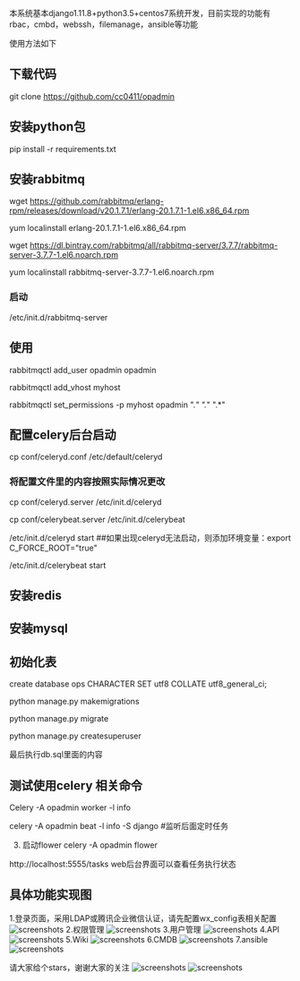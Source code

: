 本系统基本django1.11.8+python3.5+centos7系统开发，目前实现的功能有rbac，cmbd，webssh，filemanage，ansible等功能

使用方法如下

## 下载代码

git clone  https://github.com/cc0411/opadmin

##  安装python包

pip  install  -r  requirements.txt

## 安装rabbitmq

wget https://github.com/rabbitmq/erlang-rpm/releases/download/v20.1.7.1/erlang-20.1.7.1-1.el6.x86_64.rpm

yum localinstall erlang-20.1.7.1-1.el6.x86_64.rpm

wget https://dl.bintray.com/rabbitmq/all/rabbitmq-server/3.7.7/rabbitmq-server-3.7.7-1.el6.noarch.rpm

yum localinstall rabbitmq-server-3.7.7-1.el6.noarch.rpm

### 启动

/etc/init.d/rabbitmq-server
## 使用

rabbitmqctl add_user opadmin  opadmin

rabbitmqctl add_vhost myhost

rabbitmqctl set_permissions -p myhost opadmin ".*" ".*" ".*"

## 配置celery后台启动

cp conf/celeryd.conf /etc/default/celeryd

### 将配置文件里的内容按照实际情况更改

cp conf/celeryd.server /etc/init.d/celeryd

cp conf/celerybeat.server /etc/init.d/celerybeat

/etc/init.d/celeryd start  ##如果出现celeryd无法启动，则添加环境变量：export C_FORCE_ROOT="true"

/etc/init.d/celerybeat start
## 安装redis
## 安装mysql
## 初始化表
create database ops CHARACTER SET utf8 COLLATE utf8_general_ci;

python manage.py makemigrations

python manage.py migrate

python manage.py createsuperuser

最后执行db.sql里面的内容

## 测试使用celery  相关命令
Celery -A opadmin  worker -l info

celery -A opadmin  beat -l info -S django  #监听后面定时任务

3. 启动flower celery -A opadmin  flower

http://localhost:5555/tasks web后台界面可以查看任务执行状态

## 具体功能实现图

1.登录页面，采用LDAP或腾讯企业微信认证，请先配置wx_config表相关配置
![screenshots](./snapshot/login.png)
2.权限管理
![screenshots](./snapshot/permission.gif)
3.用户管理
![screenshots](./snapshot/user.gif)
4.API
![screenshots](./snapshot/api.gif)
5.Wiki
![screenshots](./snapshot/wiki.gif)
6.CMDB
![screenshots](./snapshot/cmdb.gif)
7.ansible
![screenshots](./snapshot/ansible.gif)



请大家给个stars，谢谢大家的关注
![screenshots](./snapshot/ali.JPG)
![screenshots](./snapshot/wxchat.JPG)
